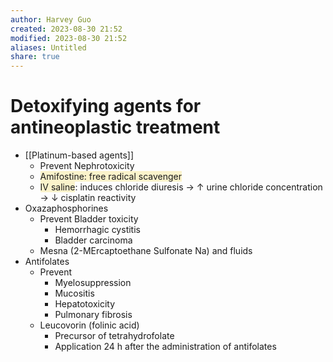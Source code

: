 ```yaml
---
author: Harvey Guo
created: 2023-08-30 21:52
modified: 2023-08-30 21:52
aliases: Untitled
share: true
---
```

# Detoxifying agents for antineoplastic treatment
- [[Platinum-based agents]]
	- Prevent Nephrotoxicity
	- <span style="background:rgba(240, 200, 0, 0.2)">Amifostine: free radical scavenger</span>
	- <span style="background:rgba(240, 200, 0, 0.2)">IV saline</span>: induces chloride diuresis → ↑ urine chloride concentration → ↓ cisplatin reactivity
- Oxazaphosphorines
	- Prevent Bladder toxicity
		- Hemorrhagic cystitis
		- Bladder carcinoma
	- Mesna (2-MErcaptoethane Sulfonate Na) and fluids
- Antifolates
	- Prevent
		- Myelosuppression
		- Mucositis
		- Hepatotoxicity
		- Pulmonary fibrosis
	- Leucovorin (folinic acid)
		- Precursor of tetrahydrofolate
		- Application 24 h after the administration of antifolates